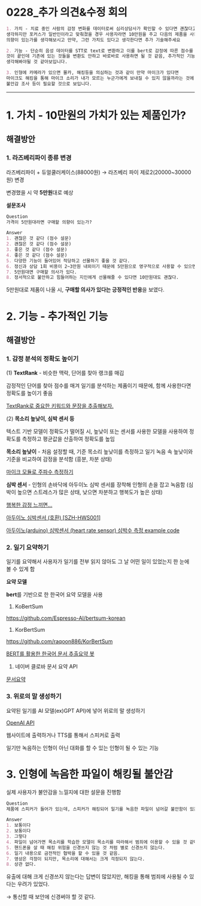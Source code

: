 # 0228_추가 의견&수정 회의

```markdown
1. 가치 - 치료 중인 사람의 감정 변화를 데이터로써 심리상담사가 확인할 수 있다면 괜찮다고 
생각하지만 포커스가 일반인이라고 맞춰졌을 경우 사용자라면 10만원을 주고 다음의 제품을 사용할 
의향이 있는가를 생각해보시고 만약, 그런 가치도 있다고 생각한다면 추가 기술해주세요

2. 기능 - 단순히 음성 데이터를 STT로 text로 변환하고 이를 bert로 감정에 따른 점수를 부여하는
것이 끝인데 기존에 있는 것들을 변환도 안하고 바로바로 사용하면 될 것 같음, 추가적인 기능 
생각해봐야될 것 같아보입니다.

3. 인형에 카메라가 있으면 몰카, 해킹등을 의심하는 것과 같이 만약 마이크가 있다면 
마이크도 해킹을 통해 마이크 소리가 내가 모르는 누군가에게 보내질 수 있지 않을까라는 것에 대한
불안감 조사 등이 필요할 것으로 보입니다.
```

---

# 1. 가치 - 10만원의 가치가 있는 제품인가?

## 해결방안

### 1. 라즈베리파이 종류 변경

라즈베리파이 + 듀얼쿨러케이스(88000원) → 라즈베리 파이 제로2(20000~30000원) 변경

변경했을 시 약 **5만원**대로 예상

**설문조사**

```markdown
Question
가격이 5만원대라면 구매할 의향이 있는가?

Answer
1. 괜찮은 것 같다 (점수 설문)
2. 괜찮은 것 같다 (점수 설문)
3. 좋은 것 같다 (점수 설문)
4. 좋은 것 같다 (점수 설문)
5. 다양한 기능이 들어있어 적당하고 선물하기 좋을 것 같다.
6. 정신과 상담 1회 비용이 2~3만원 내외이기 때문에 5만원으로 영구적으로 사용할 수 있으면 합리적인 것 같다.
7. 5만원대면 구매할 의사가 있다.
8. 정서적으로 불안하고 힘들어하는 지인에게 선물해줄 수 있다면 10만원대도 괜찮다.
```

5만원대로 제품이 나올 시, **구매할 의사가 있다는 긍정적인 반응**을 보였다.

# 2. 기능 - 추가적인 기능

## 해결방안

### 1. 감정 분석의 정확도 높이기

(1) **TextRank** - 비슷한 맥락, 단어를 찾아 랭크를 매김

감정적인 단어를 찾아 점수를 매겨 일기를 분석하는 제품이기 때문에, 함께 사용한다면 정확도를 높이기 좋음

[TextRank로 중요한 키워드와 문장을 추출해보자.](https://velog.io/@angela-sjy/TextRank로-중요한-키워드와-문장을-추출해보자)

(2) **목소리 높낮이, 심박 센서 등**

텍스트 기반 모델이 정확도가 떨어질 시, 높낮이 또는 센서를 사용한 모델을 사용하여 정확도를 측정하고 평균값을 산출하여 정확도를 높임

**목소리 높낮이** - 처음 설정할 때, 기준 목소리 높낮이를 측정하고 일기 녹음 속 높낮이와 기준을 비교하여 감정을 분석함 (흥분, 차분 상태)

[마이크 모듈로 주파수 측정하기](https://yjhtpi.tistory.com/172)

**심박 센서** - 인형의 손바닥에 아두이노 심박 센서를 장착해 인형의 손을 잡고 녹음함 (심박이 높으면 스트레스가 많은 상태, 낮으면 차분하고 행복도가 높은 상태)

[행복한 감정 느끼면…](https://m.health.chosun.com/svc/news_view.html?contid=2021022601097)

[아두이노 심박센서 (호환) [SZH-HWS001]](https://www.devicemart.co.kr/goods/view?no=12317597)

[아두이노(arduino) 심박센서 (heart rate sensor) 심박수 측정 example code](https://ryanclaire.blogspot.com/2020/04/arduino-heart-rate-sensor-example-code.html)

### 2. 일기 요약하기

일기를 요약해서 사용자가 일기를 전부 읽지 않아도 그 날 어떤 일이 있었는지 한 눈에 볼 수 있게 함

**요약 모델**

**bert**를 기반으로 한 한국어 요약 모델을 사용

1. KoBertSum

https://github.com/Espresso-AI/bertsum-korean

1. KorBertSum

https://github.com/raqoon886/KorBertSum

[BERT를 활용한 한국어 문서 추출요약 봇](https://velog.io/@raqoon886/KorBertSum-SummaryBot)

1. 네이버 클로바 문서 요약 API

[문서요약](https://api.ncloud-docs.com/docs/ai-naver-clovasummary-api)

### 3. 위로의 말 생성하기

요약된 일기를 AI 모델(ex)GPT API)에 넣어 위로의 말 생성하기

[OpenAI API](https://openai.com/blog/openai-api)

웹사이트에 출력하거나 TTS를 통해서 스피커로 출력

일기만 녹음하는 인형이 아닌 대화를 할 수 있는 인형이 될 수 있는 기능

# 3. 인형에 녹음한 파일이 해킹될 불안감

실제 사용자가 불안감을 느낄지에 대한 설문을 진행함

```markdown
Question
제품에 스피커가 들어가 있는데, 스피커가 해킹되어 일기를 녹음한 파일이 넘어갈 불안함이 있는지?

Answer
1. 보통이다
2. 보통이다
3. 그렇다
4. 파일이 넘어가면 목소리를 학습한 모델이 목소리를 따라해서 범죄에 이용할 수 있을 것 같다.
5. 핸드폰을 살 때 해킹 위험을 신경쓰지 않는 것 처럼 별로 신경쓰지 않는다.
6. 일기 내용으로 금전적인 협박을 할 수 있을 것 같음.
7. 영상은 걱정이 되지만, 목소리에 대해서는 크게 걱정되지 않는다.
8. 상관 없다.

```

유출에 대해 크게 신경쓰지 않는다는 답변이 많았지만, 해킹을 통해 범죄에 사용될 수 있다는 우려가 있었다.

→ 통신할 때 보안에 신경써야 할 것 같다.
